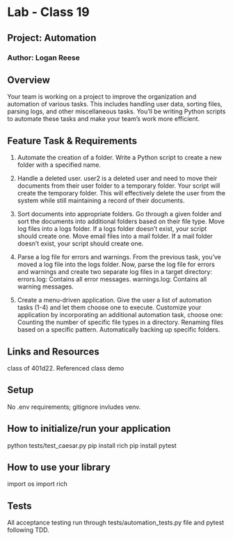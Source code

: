 # Lab - Class 19
## Project: Automation
### Author: Logan Reese

## Overview
Your team is working on a project to improve the organization and automation of various tasks. This includes handling user data, sorting files, parsing logs, and other miscellaneous tasks. You’ll be writing Python scripts to automate these tasks and make your team’s work more efficient.

## Feature Task & Requirements
1. Automate the creation of a folder.
Write a Python script to create a new folder with a specified name.

2. Handle a deleted user.
user2 is a deleted user and need to move their documents from their user folder to a temporary folder. Your script will create the temporary folder. This will effectively delete the user from the system while still maintaining a record of their documents.

3. Sort documents into appropriate folders.
Go through a given folder and sort the documents into additional folders based on their file type.
Move log files into a logs folder. If a logs folder doesn’t exist, your script should create one.
Move email files into a mail folder. If a mail folder doesn’t exist, your script should create one.

4. Parse a log file for errors and warnings.
From the previous task, you’ve moved a log file into the logs folder. Now, parse the log file for errors and warnings and create two separate log files in a target directory:
errors.log: Contains all error messages.
warnings.log: Contains all warning messages.

5. Create a menu-driven application.
Give the user a list of automation tasks (1-4) and let them choose one to execute. Customize your application by incorporating an additional automation task, choose one:
Counting the number of specific file types in a directory.
Renaming files based on a specific pattern.
Automatically backing up specific folders.

## Links and Resources
class of 401d22.
Referenced class demo

## Setup
No .env requirements; gitignore invludes venv.

## How to initialize/run your application
python tests/test_caesar.py
pip install rich
pip install pytest

## How to use your library
import os
import rich

## Tests
All acceptance testing run through tests/automation_tests.py file and pytest following TDD.